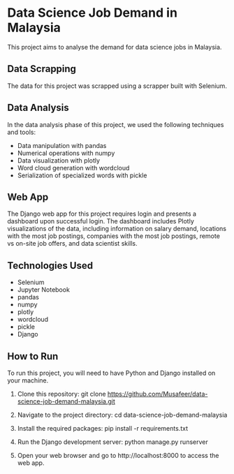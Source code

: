# Data Science Job Demand in Malaysia

This project aims to analyse the demand for data science jobs in Malaysia.

## Data Scrapping

The data for this project was scrapped using a scrapper built with Selenium.

## Data Analysis

In the data analysis phase of this project, we used the following techniques and tools:

- Data manipulation with pandas
- Numerical operations with numpy
- Data visualization with plotly
- Word cloud generation with wordcloud
- Serialization of specialized words with pickle

## Web App

The Django web app for this project requires login and presents a dashboard upon successful login. The dashboard includes Plotly visualizations of the data, including information on salary demand, locations with the most job postings, companies with the most job postings, remote vs on-site job offers, and data scientist skills.



## Technologies Used
- Selenium
- Jupyter Notebook
- pandas
- numpy
- plotly
- wordcloud
- pickle
- Django

## How to Run

To run this project, you will need to have Python and Django installed on your machine.

1. Clone this repository:
git clone https://github.com/Musafeer/data-science-job-demand-malaysia.git


2. Navigate to the project directory:
cd data-science-job-demand-malaysia

3. Install the required packages:
pip install -r requirements.txt


4. Run the Django development server:
python manage.py runserver


5. Open your web browser and go to http://localhost:8000 to access the web app.
